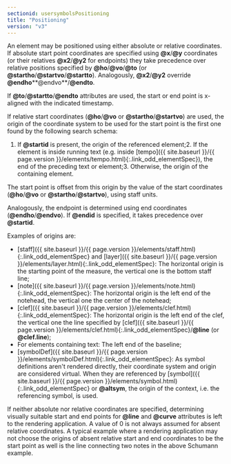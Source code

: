 ```yaml
---
sectionid: usersymbolsPositioning
title: "Positioning"
version: "v3"
---
```




An element may be positioned using either absolute or relative coordinates. If absolute
start point coordinates are specified using **@x**/**@y** coordinates (or their
relatives **@x2**/**@y2** for endpoints) they take precedence over relative
positions specified by **@ho**/**@vo**/**@to** (or
**@startho**/**@startvo**/**@startto**). Analogously,
**@x2**/**@y2** override
**@endho****@endvo**/**@endto**.

If **@to**/**@startto**/**@endto** attributes are used, the start or end
point is x-aligned with the indicated timestamp.

If relative start coordinates (**@ho**/**@vo** or
**@startho**/**@startvo**) are used, the origin of the coordinate system to be
used for the start point is the first one found by the following search schema:

1. If **@startid** is present, the origin of the referenced element;2. If the element is inside running text (e.g. inside [tempo]({{ site.baseurl }}/{{ page.version }}/elements/tempo.html){:.link_odd_elementSpec}), the
end of the preceding text or element;3. Otherwise, the origin of the containing element.

The start point is offset from this origin by the value of the start coordinates
(**@ho**/**@vo** or **@startho**/**@startvo**), using staff
units.

Analogously, the endpoint is determined using end coordinates
(**@endho**/**@endvo**). If **@endid** is specified, it takes precedence
over **@startid**.

Examples of origins are:


- [staff]({{ site.baseurl }}/{{ page.version }}/elements/staff.html){:.link_odd_elementSpec} and [layer]({{ site.baseurl }}/{{ page.version }}/elements/layer.html){:.link_odd_elementSpec}: The horizontal origin is
the starting point of the measure, the vertical one is the bottom staff line;
- [note]({{ site.baseurl }}/{{ page.version }}/elements/note.html){:.link_odd_elementSpec}: The horizontal origin is the left end of the notehead, the
vertical one the center of the notehead;
- [clef]({{ site.baseurl }}/{{ page.version }}/elements/clef.html){:.link_odd_elementSpec}: The horizontal origin is the left end of the clef, the
vertical one the line specified by [clef]({{ site.baseurl }}/{{ page.version }}/elements/clef.html){:.link_odd_elementSpec}/**@line** (or
**@clef.line**);
- For elements containing text: The left end of the baseline;
- [symbolDef]({{ site.baseurl }}/{{ page.version }}/elements/symbolDef.html){:.link_odd_elementSpec}: As symbol definitions aren't rendered directly, their
coordinate system and origin are considered virtual. When they are referenced by [symbol]({{ site.baseurl }}/{{ page.version }}/elements/symbol.html){:.link_odd_elementSpec} or **@altsym**, the origin of the context, i.e. the
referencing symbol, is used.

If neither absolute nor relative coordinates are specified, determining visually suitable
start and end points for **@line** and **@curve** attributes is left to the
rendering application. A value of 0 is not always assumed for absent relative coordinates.
A
typical example where a rendering application may not choose the origins of absent
relative
start and end coordinates to be the start point as well is the line connecting two
notes in
the above <span class="ref" data-target="mignonFigure">Schumann example</span>.

